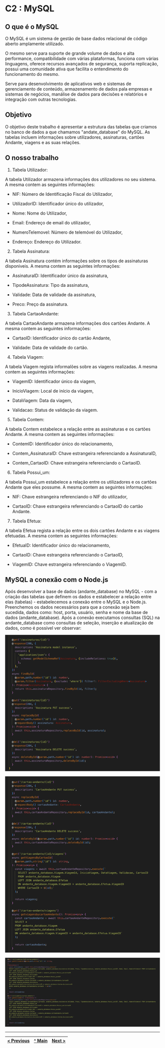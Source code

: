 # C2 : MySQL

##  **O que é o MySQL**

O MySQL é um sistema de gestão de base dados relacional de código aberto amplamente utilizado.

O mesmo serve para suporte de grande volume de dados e alta performance, compatibilidade com várias plataformas, funciona com várias linguagens, oferece recursos avançados de segurança, suporta replicação, possui uma comunidade ativa que facilita o entendimento do funcionamento do mesmo.

Serve para desenvolvimento de aplicativos web e sistemas de gerenciamento de conteúdo, armazenamento de dados pala empresas e sistemas de negócios, manálise de dados para decisões e relatórios e integração com outras tecnologias.

## **Objetivo**

O objetivo deste trabalho é apresentar a estrutura das tabelas que criamos no banco de dados a que chamamos "andate_database" do MySQL. As tabelas incluem informações sobre utilizadores, assinaturas, cartões Andante, viagens e as suas relações.

## **O nosso trabalho**

1. Tabela Utilizador:

A tabela Utilizador armazena informações dos utilizadores no seu sistema. A mesma contem as seguintes informações:

- NIF: Número de Identificação Fiscal do Utilizador,

- UtilizadorID: Identificador único do utilizador,

- Nome: Nome do Utilizador,

- Email: Endereço de email do utilizador,

- NumeroTelemovel: Número de telemóvel do Utilizador,

- Endereço: Endereço do Utilizador.

2. Tabela Assinatura:

A tabela Assinatura contém informações sobre os tipos de assinaturas disponiveis. A mesma contem as seguintes informações:

- AssinaturaID: Identificador único da assinatura,

- TipodeAssinatura: Tipo da assinatura,

- Validade: Data de validade da assinatura,

- Preco: Preço da assinatura.

3. Tabela CartaoAndante:

A tabela CartaoAndante armazena informações dos cartões Andante. A mesma contem as seguintes informações:

- CartaoID: Identificador único do cartão Andante,

- Validade: Data de validade do cartão.

4. Tabela Viagem:

A tabela Viagem regista informalões sobre as viagens realizadas. A mesma contem as seguintes informações:

- ViagemID: Identificador único da viagem,

- InicioViagem: Local de início da viagem,

- DataViagem: Data da viagem,

- Validacao: Status de validação da viagem.

5. Tabela Contem:

A tabela Contem estabelece a relação entre as assinaturas e os cartões Andante. A mesma contem as seguintes informações:

- ContemID: Identificador único do relacionamento,

- Contem_AssinaturaID: Chave estrangeira referenciando a AssinaturaID,

- Contem_CartaoID: Chave estrangeira referenciando o CartaoID.

6. Tabela Possui_um:

A tabela Possui_um estabelece a relação entre os utilizadores e os cartões Andante que eles possume. A mesma contem as seguintes informações:

- NIF: Chave estrangeira referenciando o NIF do utilizador,

- CartaoID: Chave estrangeira referenciando o CartaoID do cartão Andante.

7. Tabela Efetua:

A tabela Efetua regista a relação entre os dois cartões Andante e as viagens efetuadas. A mesma contem as seguintes informações:

- EfetuaID: Identificador único do relacionamento,

- CartaoID: Chave estrangeira referenciando o CartaoID,

- ViagemID: Chave estrangeira referenciando o ViagemID.

## **MySQL a conexão com o Node.js**

Após desenvolver a base de dados (andante_database) no MySQL - com a criação das tabelas que definem os dados e estabelecer a relação entre elas (tabelas) - estabelecemos a conexão entre o MySQL e o Node.js.  Preenchemos os dados necessários para que a conexão seja bem sucedida, dados como: host, porta, usuário, senha e nome da base de dados (andante_database). Após a conexão executamos consultas (SQL) na andante_database como consultas de seleção, inserção e atualização de dados, como é possível ver observar:

![Assinaturas,Node](/doc/PRODUTO/imagens/assinaturas-gets.png)

![CartaoAndante,Node](/doc/PRODUTO/imagens/cartaoandante-gets.png)

![Utilizadores,Node](/doc/PRODUTO/imagens/Endpoint-utilizadores.png)



---
[< Previous](produto01.md) | [^ Main](https://github.com/a041326/TCM22-SIBD-G01/blob/main/README.md) | [Next >](produto03.md)
:--- | :---: | ---: 